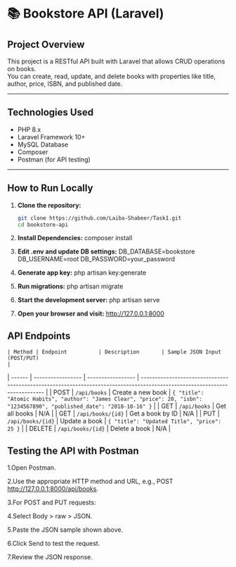 # 📚 Bookstore API (Laravel)

## Project Overview
This project is a RESTful API built with Laravel that allows CRUD operations on books.  
You can create, read, update, and delete books with properties like title, author, price, ISBN, and published date.

---

## Technologies Used
- PHP 8.x  
- Laravel Framework 10+  
- MySQL Database  
- Composer  
- Postman (for API testing)

---

## How to Run Locally

1. **Clone the repository:**
   ```bash
   git clone https://github.com/Laiba-Shabeer/Task1.git
   cd bookstore-api
2. **Install Dependencies:**
   composer install

3. **Edit .env and update DB settings:**
   DB_DATABASE=bookstore
   DB_USERNAME=root
   DB_PASSWORD=your_password

4. **Generate app key:**
   php artisan key:generate

5. **Run migrations:**
    php artisan migrate

6. **Start the development server:**
    php artisan serve

7. **Open your browser and visit:**
    http://127.0.0.1:8000



## API Endpoints


    | Method | Endpoint          | Description       | Sample JSON Input (POST/PUT)                                                                                               |
| ------ | ----------------- | ----------------- | -------------------------------------------------------------------------------------------------------------------------- |
| POST   | `/api/books`      | Create a new book | `{ "title": "Atomic Habits", "author": "James Clear", "price": 20, "isbn": "1234567890", "published_date": "2018-10-16" }` |
| GET    | `/api/books`      | Get all books     | N/A                                                                                                                        |
| GET    | `/api/books/{id}` | Get a book by ID  | N/A                                                                                                                        |
| PUT    | `/api/books/{id}` | Update a book     | `{ "title": "Updated Title", "price": 25 }`                                                                                |
| DELETE | `/api/books/{id}` | Delete a book     | N/A                                                                                                                        |


## Testing the API with Postman
1.Open Postman.

2.Use the appropriate HTTP method and URL, e.g., POST http://127.0.0.1:8000/api/books.

3.For POST and PUT requests:

4.Select Body > raw > JSON.

5.Paste the JSON sample shown above.

6.Click Send to test the request.

7.Review the JSON response.


